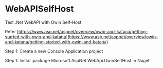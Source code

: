 # WebAPISelfHost
Test .Net WebAPI with Owin Self-Host

Refer [https://www.asp.net/aspnet/overview/owin-and-katana/getting-started-with-owin-and-katana](https://www.asp.net/aspnet/overview/owin-and-katana/getting-started-with-owin-and-katana)

Step 1: Create a new Console Application project

Step 1: Install package Microsoft.AspNet.WebApi.OwinSelfHost in Nuget
